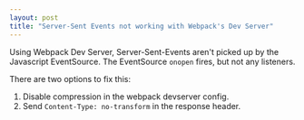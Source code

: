```yaml
---
layout: post
title: "Server-Sent Events not working with Webpack's Dev Server"
---
```

Using Webpack Dev Server, Server-Sent-Events aren't picked up by the Javascript
EventSource. The EventSource `onopen` fires, but not any listeners.

There are two options to fix this:

1. Disable compression in the webpack devserver config.
2. Send `Content-Type: no-transform` in the response header.
